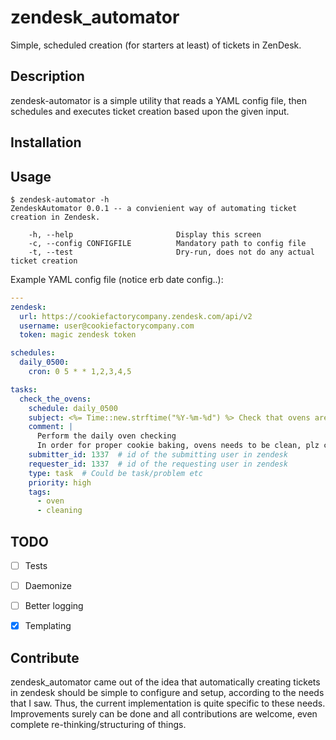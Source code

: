 # zendesk_automator

Simple, scheduled creation (for starters at least) of tickets in ZenDesk.

## Description

zendesk-automator is a simple utility that reads a YAML config file, then schedules and executes ticket creation based upon the given input.

## Installation

## Usage

```
$ zendesk-automator -h
ZendeskAutomator 0.0.1 -- a convienient way of automating ticket
creation in Zendesk.

    -h, --help                       Display this screen
    -c, --config CONFIGFILE          Mandatory path to config file
    -t, --test                       Dry-run, does not do any actual ticket creation
```

Example YAML config file (notice erb date config..):

```yaml
---
zendesk:
  url: https://cookiefactorycompany.zendesk.com/api/v2
  username: user@cookiefactorycompany.com
  token: magic zendesk token

schedules:
  daily_0500:
    cron: 0 5 * * 1,2,3,4,5

tasks:
  check_the_ovens:
    schedule: daily_0500
    subject: <%= Time::new.strftime("%Y-%m-%d") %> Check that ovens are clean
    comment: |
      Perform the daily oven checking
      In order for proper cookie baking, ovens needs to be clean, plz check.
    submitter_id: 1337  # id of the submitting user in zendesk
    requester_id: 1337  # id of the requesting user in zendesk
    type: task  # Could be task/problem etc
    priority: high
    tags:
      - oven
      - cleaning
```

## TODO

- [ ] Tests
- [ ] Daemonize
- [ ] Better logging
- [x] Templating


## Contribute

zendesk_automator came out of the idea that automatically creating tickets in zendesk should be simple to configure and setup, according to the needs that I saw. Thus, the current implementation is quite specific to these needs. Improvements surely can be done and all contributions are welcome, even complete re-thinking/structuring of things.
